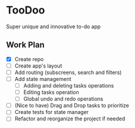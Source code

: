 # TooDoo

Super unique and innovative to-do app

## Work Plan

- [x] Create repo
- [ ] Create app's layout
- [ ] Add routing (subscreens, search and filters)
- [ ] Add state management
  - [ ] Adding and deleting tasks operations
  - [ ] Editing tasks operation
  - [ ] Global undo and redo operations
- [ ] (Nice to have) Drag and Drop tasks to prioritize
- [ ] Create tests for state manager
- [ ] Refactor and reorganize the project if needed
